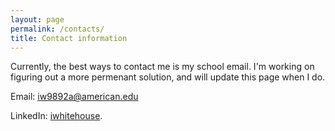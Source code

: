 ```yaml
---
layout: page
permalink: /contacts/
title: Contact information
---
```


Currently, the best ways to contact me is my school email.  I'm working on figuring out a more permenant solution, and will update this page when I do.

Email:
[iw9892a@american.edu](mailto:iw9892a@american.edu)

LinkedIn:
[iwhitehouse](https://www.linkedin.com/in/iwhitehouse/).